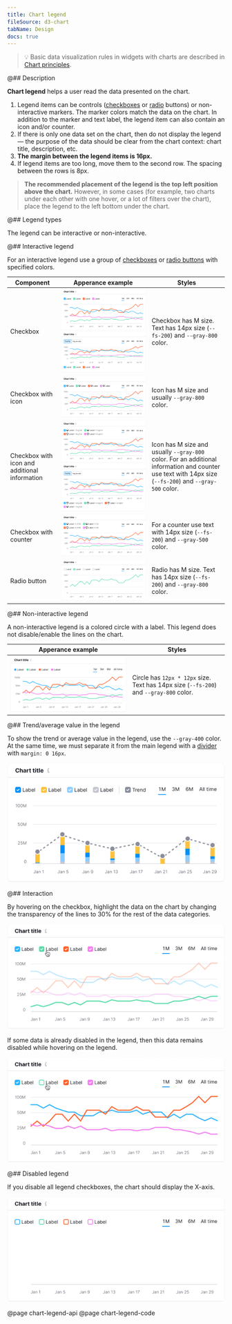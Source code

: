 ```yaml
---
title: Chart legend
fileSource: d3-chart
tabName: Design
docs: true
---
```


> 💡 Basic data visualization rules in widgets with charts are described in [Chart principles](/data-display/chart/).

@## Description

**Chart legend** helps a user read the data presented on the chart.

1. Legend items can be controls ([checkboxes](/components/checkbox/) or [radio](/components/radio/) buttons) or non-interactive markers. The marker colors match the data on the chart. In addition to the marker and text label, the legend item can also contain an icon and/or counter.
2. If there is only one data set on the chart, then do not display the legend — the purpose of the data should be clear from the chart context: chart title, description, etc.
3. **The margin between the legend items is 16px.**
4. If legend items are too long, move them to the second row. The spacing between the rows is 8px.

> **The recommended placement of the legend is the top left position above the chart.** However, in some cases (for example, two charts under each other with one hover, or a lot of filters over the chart), place the legend to the left bottom under the chart.

@## Legend types

The legend can be interactive or non-interactive.

@## Interactive legend

For an interactive legend use a group of [checkboxes](/components/checkbox/) or [radio buttons](/components/radio/) with specified colors.

| Component                                     | Apperance example                                                                                      | Styles                                                                                                                                                 |
| --------------------------------------------- | ------------------------------------------------------------------------------------------------------ | ------------------------------------------------------------------------------------------------------------------------------------------------------ |
| Checkbox                                      | ![checkbox legend](static/checkbox.png) ![checkbox bottom legend](static/legend-bottom.png)            | Checkbox has M size. Text has 14px size (`--fs-200`) and `--gray-800` color.                                                                           |
| Checkbox with icon                            | ![checkbox legend](static/checkbox-icon.png)                                                           | Icon has M size and usually `--gray-800` color.                                                                                                        |
| Checkbox with icon and additional information | ![checkbox legend](static/checkbox-icon-info.png) ![checkbox legend](static/checkbox-trash-bottom.png) | Icon has M size and usually `--gray-800` color. For an additional information and counter use text with 14px size (`--fs-200`) and `--gray-500` color. |
| Checkbox with counter                         | ![checkbox legend](static/checkbox-counter.png)                                                        | For a counter use text with 14px size (`--fs-200`) and `--gray-500` color.                                                                             |
| Radio button                                  | ![radio legend](static/radio.png)                                                                      | Radio has M size. Text has 14px size (`--fs-200`) and `--gray-800` color.                                                                              |

@## Non-interactive legend

A non-interactive legend is a colored circle with a label. This legend does not disable/enable the lines on the chart.

| Apperance example                                   | Styles                                                                                 |
| --------------------------------------------------- | -------------------------------------------------------------------------------------- |
| ![non-interactive legend](static/static-legend.png) | Circle has `12px * 12px` size. Text has 14px size (`--fs-200`) and `--gray-800` color. |

@## Trend/average value in the legend

To show the trend or average value in the legend, use the `--gray-400` color. At the same time, we must separate it from the main legend with a [divider](/components/divider/) with `margin: 0 16px`.

![checkbox total legend](static/trend.png)

@## Interaction

By hovering on the checkbox, highlight the data on the chart by changing the transparency of the lines to 30% for the rest of the data categories.

![legend hover](static/legend-hover.png)

If some data is already disabled in the legend, then this data remains disabled while hovering on the legend.

![legend hover](static/legend-hover2.png)

@## Disabled legend

If you disable all legend checkboxes, the chart should display the X-axis.

![turn off legend](static/legend-turn-off.png)

@page chart-legend-api
@page chart-legend-code
